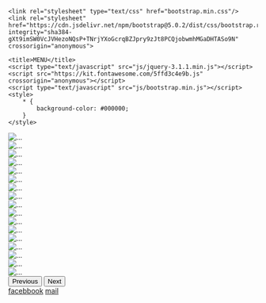 <html lang="tr">
<meta charset="utf-8">
<head>
	<meta name="viewport" content="width=device-width, initial-scale=1">

	<link rel="stylesheet" type="text/css" href="bootstrap.min.css"/>
	<link rel="stylesheet" href="https://cdn.jsdelivr.net/npm/bootstrap@5.0.2/dist/css/bootstrap.rtl.min.css" integrity="sha384-gXt9imSW0VcJVHezoNQsP+TNrjYXoGcrqBZJpry9zJt8PCQjobwmhMGaDHTASo9N" crossorigin="anonymous">

	<title>MENU</title>
	<script type="text/javascript" src="js/jquery-3.1.1.min.js"></script>
	<script src="https://kit.fontawesome.com/5ffd3c4e9b.js" crossorigin="anonymous"></script>
	<script type="text/javascript" src="js/bootstrap.min.js"></script>
	<style>
		* {
			background-color: #000000;
		}
	</style>
</head>
	
<body>
	<div id="carouselExampleControls" class="carousel slide" data-bs-ride="carousel">
		<div class="carousel-inner">
			<div class="carousel-item active">
				<img src="menu/1.jpg" class="d-block w-100" alt="...">
			</div>
			<div class="carousel-item">
				<img src="menu/2.jpg" class="d-block w-100" alt="...">
			</div>
			<div class="carousel-item">
				<img src="menu/3.jpg" class="d-block w-100" alt="...">
			</div>
			<div class="carousel-item">
				<img src="menu/4.jpg" class="d-block w-100" alt="...">
			</div>
			<div class="carousel-item">
				<img src="menu/5.jpg" class="d-block w-100" alt="...">
			</div>
			<div class="carousel-item">
				<img src="menu/6.jpg" class="d-block w-100" alt="...">
			</div>
			<div class="carousel-item">
				<img src="menu/7.jpg" class="d-block w-100" alt="...">
			</div>
			<div class="carousel-item">
				<img src="menu/8.jpg" class="d-block w-100" alt="...">
			</div>
			<div class="carousel-item">
				<img src="menu/9.jpg" class="d-block w-100" alt="...">
			</div>
			<div class="carousel-item">
				<img src="menu/10.jpg" class="d-block w-100" alt="...">
			</div>
			<div class="carousel-item">
				<img src="menu/11.jpg" class="d-block w-100" alt="...">
			</div>
			<div class="carousel-item">
				<img src="menu/12.jpg" class="d-block w-100" alt="...">
			</div>
			<div class="carousel-item">
				<img src="menu/13.jpg" class="d-block w-100" alt="...">
			</div>
			<div class="carousel-item">
				<img src="menu/14.jpg" class="d-block w-100" alt="...">
			</div>
			<div class="carousel-item">
				<img src="menu/15.jpg" class="d-block w-100" alt="...">
			</div>
			<div class="carousel-item">
				<img src="menu/16.jpg" class="d-block w-100" alt="...">
			</div>
			<div class="carousel-item">
				<img src="menu/17.jpg" class="d-block w-100" alt="...">
			</div>
		</div>
		<button class="carousel-control-prev" type="button" data-bs-target="#carouselExampleControls" data-bs-slide="prev">
			<span class="carousel-control-prev-icon" aria-hidden="true"></span>
			<span class="visually-hidden">Previous</span>
		</button>
		<button class="carousel-control-next" type="button" data-bs-target="#carouselExampleControls" data-bs-slide="next">
			<span class="carousel-control-next-icon" aria-hidden="true"></span>
			<span class="visually-hidden">Next</span>
		</button>
	</div>  
	<div class="container">
			<a href="https://www.facebook.com/istanbulwhitepalacevenue/" class="btn btn-primary  btn-lg btn-block">facebbook</a>
			<a href="https://mailto:lusakaistanbulcaferestaurant@gmail.com" class="btn btn-danger  btn-lg btn-block">mail</a>
	</div>
</body>
